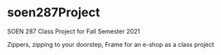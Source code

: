 # soen287Project
SOEN 287 Class Project for Fall Semester 2021

Zippers, zipping to your doorstep, Frame for an e-shop as a class project
